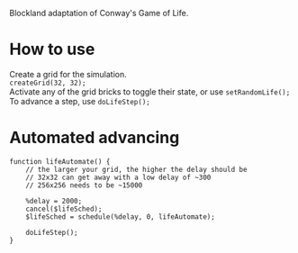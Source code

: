 Blockland adaptation of Conway's Game of Life.

How to use
==========
Create a grid for the simulation.  
`createGrid(32, 32);`  
Activate any of the grid bricks to toggle their state, or use `setRandomLife();`  
To advance a step, use `doLifeStep();`  

Automated advancing
===================
    function lifeAutomate() {
    	// the larger your grid, the higher the delay should be
    	// 32x32 can get away with a low delay of ~300
    	// 256x256 needs to be ~15000

    	%delay = 2000;
    	cancel($lifeSched);
    	$lifeSched = schedule(%delay, 0, lifeAutomate);

    	doLifeStep();
    }